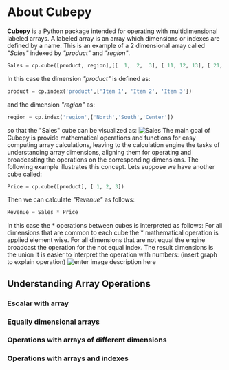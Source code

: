 # About Cubepy

**Cubepy** is a Python package intended for operating with multidimensional labeled arrays. 
A labeled array is an array which dimensions or indexes are defined by a name.
This is an example of a 2 dimensional array called *"Sales"* indexed by *"product"* and *"region"*.

```python
Sales = cp.cube([product, region],[[  1,  2,  3], [ 11, 12, 13], [ 21, 22, 23]])
```
In this case the dimension *"product"* is defined as:
```python
product = cp.index('product',['Item 1', 'Item 2', 'Item 3'])
```
and the dimension *"region"* as:
```python
region = cp.index('region',['North','South','Center'])
```
so that the "Sales" cube can be visualized as:
![Sales](http://cubepy.org/files/sales.png)
The main goal of Cubepy is provide mathematical operations and functions for easy computing array calculations, leaving to the calculation engine the tasks of understanding array dimensions, aligning them for operating and broadcasting the operations on the corresponding dimensions. The following example illustrates this concept.
Lets suppose we have another cube called:

```python
Price = cp.cube([product], [ 1, 2, 3])
```

Then we can calculate *"Revenue"* as follows:

```python
Revenue = Sales * Price
```
In this case the * operations between cubes is interpreted as follows:
For all dimensions that are common to each cube the * mathematical operation is applied element wise. For all dimensions that are not equal the engine broadcast the operation for the not equal index. The result dimensions is the union 
It is easier to interpret the operation with numbers:
(insert graph to explain operation)
![enter image description here](https://drive.google.com/file/d/17D-2mvTpjc4hnDPj1_M_q6OSFHzaIm4r/view?usp=sharing)
## Understanding Array Operations
### Escalar with array
### Equally dimensional arrays
### Operations with arrays of different dimensions
### Operations with arrays and indexes
<!--stackedit_data:
eyJoaXN0b3J5IjpbLTIxMzc2MTI2NTYsLTc5MzU5NzgzNywxOT
gxNjQ5NzY1LDE2NjI1ODIyOTEsLTE2MzY3Mjc3MjQsLTM2OTM4
NzExMiwtMTA3NDYzNDU3NiwxMjU3NTY1OTI5LDE0MjE2Njk4Mj
MsMTExOTYxMzczNywxNDMyMDM5NjQyLC0yMzIzNDYwMzYsMTg3
Mjg2ODczMSwxNDY4NjYwNjc5LDY3MDc2NTI4NiwtMTQwODY4Mz
k2MSwyODE3NjU0NDYsLTc2NTA2NzU0NSw5MjU4MDk1ODcsMTg4
ODgzNjQxMl19
-->